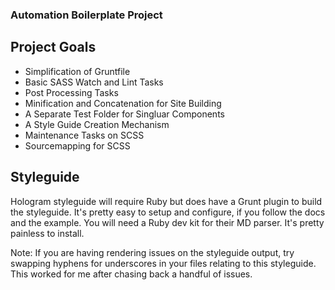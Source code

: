 ### Automation Boilerplate Project
## Project Goals
* Simplification of Gruntfile
* Basic SASS Watch and Lint Tasks
* Post Processing Tasks
* Minification and Concatenation for Site Building
* A Separate Test Folder for Singluar Components
* A Style Guide Creation Mechanism
* Maintenance Tasks on SCSS
* Sourcemapping for SCSS

## Styleguide
Hologram styleguide will require Ruby but does have a Grunt plugin to build the styleguide.
It's pretty easy to setup and configure, if you follow the docs and the example.
You will need a Ruby dev kit for their MD parser. It's pretty painless to install.

Note: If you are having rendering issues on the styleguide output, try swapping hyphens for underscores in your files relating to this styleguide.
This worked for me after chasing back a handful of issues.